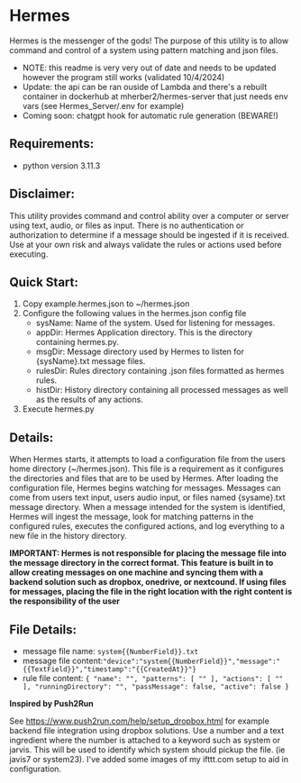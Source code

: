 # Hermes

Hermes is the messenger of the gods! The purpose of this utility is to allow command and control of a system using pattern matching and json files.

* NOTE: this readme is very very out of date and needs to be updated however the program still works (validated 10/4/2024)
* Update: the api can be ran ouside of Lambda and there's a rebuilt container in dockerhub at mherber2/hermes-server that just needs env vars (see Hermes_Server/.env for example)
* Coming soon: chatgpt hook for automatic rule generation (BEWARE!)

## Requirements: 

* python version 3.11.3

## Disclaimer: 
This utility provides command and control ability over a computer or server using text, audio, or files as input. There is no authentication or authorization to 
determine if a message should be ingested if it is received. Use at your own risk and always validate the rules or actions used before executing. 

## Quick Start:
1. Copy example.hermes.json to ~/hermes.json
2. Configure the following values in the hermes.json config file
   * sysName: Name of the system. Used for listening for messages. 
   * appDir: Hermes Application directory. This is the directory containing hermes.py.
   * msgDir: Message directory used by Hermes to listen for {sysName}.txt message files.
   * rulesDir: Rules directory containing .json files formatted as hermes rules.
   * histDir: History directory containing all processed messages as well as the results of any actions.
3. Execute hermes.py

## Details:

When Hermes starts, it attempts to load a configuration file from the users home directory (~/hermes.json). 
This file is a requirement as it configures the directories and files that are to be used by Hermes. 
After loading the configuration file, Hermes begins watching for messages. Messages can come from users text input, 
users audio input, or files named {sysame}.txt message directory. When a message intended for the system is identified, 
Hermes will ingest the message, look for matching patterns in the configured rules, executes the configured actions,
and log everything to a new file in the history directory.

__IMPORTANT: Hermes is not responsible for placing the message file into the message directory in the correct format. This feature is 
built in to allow creating messages on one machine and syncing them with a backend solution such as dropbox, onedrive, or nextcound. 
If using files for messages, placing the file in the right location with the right content is the responsibility of the user__ 


## File Details:
* message file name: ```system{{NumberField}}.txt``` 
* message file content:```"device":"system{{NumberField}}","message":"{{TextField}}","timestamp":"{{CreatedAt}}"}```
* rule file content: ```{
  "name": "",
  "patterns": [
    ""
  ],
  "actions": [
    ""
  ],
  "runningDirectory": "",
  "passMessage": false,
  "active": false
}```



  
**Inspired by Push2Run**

See https://www.push2run.com/help/setup_dropbox.html for example backend file integration using dropbox solutions.
Use a number and a text ingredient where the number is attached to a keyword such as system or jarvis. 
This will be used to identify which system should pickup the file. (ie javis7 or system23).
I've added some images of my ifttt.com setup to aid in configuration.
